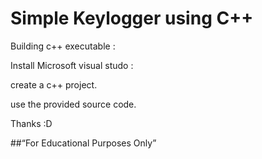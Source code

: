 # Simple Keylogger using C++
 

Building c++ executable :

Install Microsoft visual studo :

create a c++ project.

use the provided source code.


Thanks :D

##“For Educational Purposes Only”
